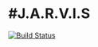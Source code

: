 #J.A.R.V.I.S
===
[![Build Status](https://travis-ci.org/vladpereskokov/Jarvis.svg?branch=voice)](https://travis-ci.org/vladpereskokov/Jarvis)
